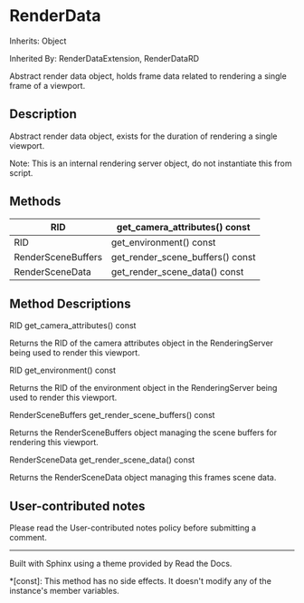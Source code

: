# RenderData

Inherits: Object

Inherited By: RenderDataExtension, RenderDataRD

Abstract render data object, holds frame data related to rendering a single
frame of a viewport.

## Description

Abstract render data object, exists for the duration of rendering a single
viewport.

Note: This is an internal rendering server object, do not instantiate this
from script.

## Methods

RID | get_camera_attributes() const  
---|---  
RID | get_environment() const  
RenderSceneBuffers | get_render_scene_buffers() const  
RenderSceneData | get_render_scene_data() const  
  
## Method Descriptions

RID get_camera_attributes() const

Returns the RID of the camera attributes object in the RenderingServer being
used to render this viewport.

RID get_environment() const

Returns the RID of the environment object in the RenderingServer being used to
render this viewport.

RenderSceneBuffers get_render_scene_buffers() const

Returns the RenderSceneBuffers object managing the scene buffers for rendering
this viewport.

RenderSceneData get_render_scene_data() const

Returns the RenderSceneData object managing this frames scene data.

## User-contributed notes

Please read the User-contributed notes policy before submitting a comment.

* * *

Built with Sphinx using a theme provided by Read the Docs.

  *[const]: This method has no side effects. It doesn't modify any of the instance's member variables.

